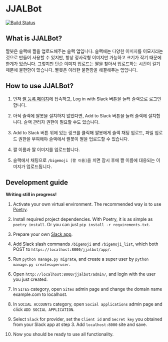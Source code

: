 # JJALBot

[![Build Status](https://travis-ci.com/RUN-KAIST/jjalbot.svg?branch=master)](https://travis-ci.com/RUN-KAIST/jjalbot)

## What is JJALBot?
짤봇은 슬랙에 짤을 업로드해주는 슬랙 앱입니다. 슬랙에는 다양한 이미지를 이모지라는 것으로 만들어 
사용할 수 있지만, 항상 정사각형 이미지만 가능하고 크기가 작기 때문에 한계가 있습니다. 그렇지만 
단순 이미지 업로드는 짤을 찾아서 업로드하는 시간이 길기 때문에 불편함이 많습니다. 짤봇은 이러한 
불편함을 해결해주는 앱입니다.

## How to use JJALBot?
1. 먼저 [짤 등록 페이지](https://run.kaist.ac.kr/jjalbot/)에 접속하고, Log in with Slack 
버튼을 눌러 슬랙으로 로그인합니다.

2. 아직 슬랙에 짤봇을 설치하지 않았다면, Add to Slack 버튼을 눌러 슬랙에 설치합니다. 슬랙 
관리자 권한이 필요할 수도 있습니다.

3. Add to Slack 버튼 위에 있는 링크를 클릭해 짤봇에게 슬랙 채팅 업로드, 파일 업로드 권한을 
부여해야 슬랙에서 짤봇이 짤을 업로드할 수 있습니다.

4. 짤 이름과 짤 이미지를 업로드합니다.

5. 슬랙에서 채팅으로 `/bigemoji [짤 이름]`을 치면 잠시 후에 짤 이름에 대응되는 이미지가 업로드됩니다.

## Development guide

**Writing still in progress!**

1. Activate your own virtual environment. 
The recommended way is to use [Poetry](https://github.com/sdispater/poetry). 

1. Install required project dependencies. With Poetry, it is as simple as `poetry install`. 
Or you can just `pip install -r requirements.txt`.

1. Prepare your own [Slack app](https://api.slack.com/apps).

1. Add Slack slash commands `/bigemoji` and `/bigemoji_list`, which both POST
to `https://localhost:8000/jjalbot/app/`.

1. Run `python manage.py migrate`, and create a super user by `python manage.py createsuperuser`.

1. Open `http://localhost:8000/jjalbot/admin/`, and login with the user you just created.

1. In `SITES` category, open `Sites` admin page and change the domain name example.com to localhost.

1. In `SOCIAL ACCOUNTS` category, open `Social applications` admin page and click 
`ADD SOCIAL APPLICATION`. 

1. Select `Slack` for provider, set the `Client id` and `Secret key` you obtained 
from your Slack app at step 3. Add `localhost:8000` site and save.

1. Now you should be ready to use all functionality.
